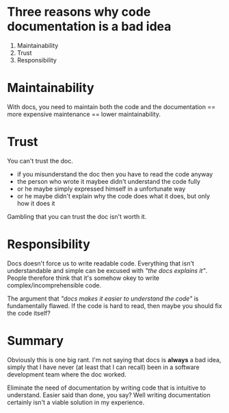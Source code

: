 Three reasons why code documentation is a bad idea
==================================================

1. Maintainability
2. Trust
3. Responsibility

# Maintainability

With docs, you need to maintain both the code and the documentation == more expensive maintenance == lower maintainability.

# Trust

You can't trust the doc.

- if you misunderstand the doc then you have to read the code anyway
- the person who wrote it maybee didn't understand the code fully
- or he maybe simply expressed himself in a unfortunate way
- or he maybe didn't explain why the code does what it does, but only how it does it

Gambling that you can trust the doc isn't worth it.

# Responsibility

Docs doesn't force us to write readable code. Everything that isn't understandable and simple can be excused with *"the docs explains it"*. People therefore think that it's somehow okey to write complex/incomprehensible code.

The argument that *"docs makes it easier to understand the code"* is fundamentally flawed. If the code is hard to read, then maybe you should fix the code itself?

# Summary

Obviously this is one big rant. I'm not saying that docs is **always** a bad idea, simply that I have never (at least that I can recall) been in a software development team where the doc worked.

Eliminate the need of documentation by writing code that is intuitive to understand. Easier said than done, you say? Well writing documentation certainly isn't a viable solution in my experience.

